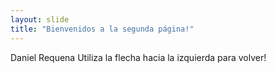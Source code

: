 ```yaml
---
layout: slide
title: "Bienvenidos a la segunda página!"
---
```

Daniel Requena
Utiliza la flecha hacia la izquierda para volver!
